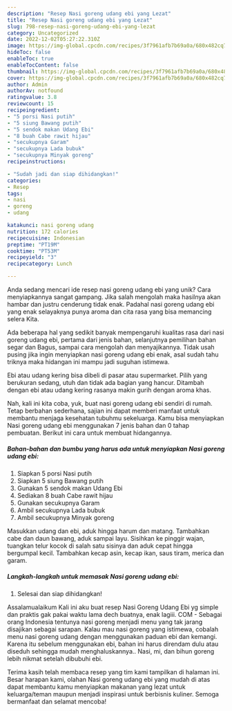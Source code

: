```yaml
---
description: "Resep Nasi goreng udang ebi yang Lezat"
title: "Resep Nasi goreng udang ebi yang Lezat"
slug: 798-resep-nasi-goreng-udang-ebi-yang-lezat
category: Uncategorized
date: 2022-12-02T05:27:22.310Z
image: https://img-global.cpcdn.com/recipes/3f7961afb7b69a0a/680x482cq70/nasi-goreng-udang-ebi-foto-resep-utama.jpg
hideToc: false
enableToc: true
enableTocContent: false
thumbnail: https://img-global.cpcdn.com/recipes/3f7961afb7b69a0a/680x482cq70/nasi-goreng-udang-ebi-foto-resep-utama.jpg
cover: https://img-global.cpcdn.com/recipes/3f7961afb7b69a0a/680x482cq70/nasi-goreng-udang-ebi-foto-resep-utama.jpg
author: Admin
authorAv: notfound
ratingvalue: 3.8
reviewcount: 15
recipeingredient:
- "5 porsi Nasi putih"
- "5 siung Bawang putih"
- "5 sendok makan Udang Ebi"
- "8 buah Cabe rawit hijau"
- "secukupnya Garam"
- "secukupnya Lada bubuk"
- "secukupnya Minyak goreng"
recipeinstructions:

- "Sudah jadi dan siap dihidangkan!"
categories:
- Resep
tags:
- nasi
- goreng
- udang

katakunci: nasi goreng udang 
nutrition: 172 calories
recipecuisine: Indonesian
preptime: "PT19M"
cooktime: "PT53M"
recipeyield: "3"
recipecategory: Lunch

---
```





Anda sedang mencari ide resep nasi goreng udang ebi yang unik? Cara menyiapkannya sangat gampang. Jika salah mengolah maka hasilnya akan hambar dan justru cenderung tidak enak. Padahal nasi goreng udang ebi yang enak selayaknya punya aroma dan cita rasa yang bisa memancing selera Kita.





Ada beberapa hal yang sedikit banyak mempengaruhi kualitas rasa dari nasi goreng udang ebi, pertama dari jenis bahan, selanjutnya pemilihan bahan segar dan Bagus, sampai cara mengolah dan menyajikannya. Tidak usah pusing jika ingin menyiapkan nasi goreng udang ebi enak,      asal sudah tahu triknya maka hidangan ini mampu jadi suguhan istimewa.














Ebi atau udang kering bisa dibeli di pasar atau supermarket. Pilih yang berukuran sedang, utuh dan tidak ada bagian yang hancur. Ditambah dengan ebi atau udang kering rasanya makin gurih dengan aroma khas.






Nah, kali ini kita coba, yuk, buat nasi goreng udang ebi sendiri di rumah. Tetap berbahan sederhana, sajian ini dapat memberi manfaat untuk membantu menjaga kesehatan tubuhmu sekeluarga. Kamu bisa menyiapkan Nasi goreng udang ebi menggunakan 7 jenis bahan dan 0 tahap pembuatan. Berikut ini cara untuk membuat hidangannya.

<!--inarticleads1-->

##### Bahan-bahan dan bumbu yang harus ada untuk menyiapkan Nasi goreng udang ebi:

1. Siapkan 5 porsi Nasi putih
1. Siapkan 5 siung Bawang putih
1. Gunakan 5 sendok makan Udang Ebi
1. Sediakan 8 buah Cabe rawit hijau
1. Gunakan secukupnya Garam
1. Ambil secukupnya Lada bubuk
1. Ambil secukupnya Minyak goreng


Masukkan udang dan ebi, aduk hingga harum dan matang. Tambahkan cabe dan daun bawang, aduk sampai layu. Sisihkan ke pinggir wajan, tuangkan telur kocok di salah satu sisinya dan aduk cepat hingga bergumpal kecil. Tambahkan kecap asin, kecap ikan, saus tiram, merica dan garam. 

<!--inarticleads2-->

##### Langkah-langkah untuk memasak Nasi goreng udang ebi:


1. Selesai dan siap dihidangkan!

Assalamualaikum Kali ini aku buat resep Nasi Goreng Udang Ebi yg simple dan praktis gak pakai waktu lama dech buatnya, enak lagiii. COM - Sebagai orang Indonesia tentunya nasi goreng menjadi menu yang tak jarang disajikan sebagai sarapan. Kalau mau nasi goreng yang istimewa, cobalah menu nasi goreng udang dengan menggunakan paduan ebi dan kemangi. Karena itu sebelum menggunakan ebi, bahan ini harus direndam dulu atau diseduh sehingga mudah menghaluskannya.. Nasi, mi, dan bihun goreng lebih nikmat setelah dibubuhi ebi. 

Terima kasih telah membaca resep yang tim kami tampilkan di halaman ini. Besar harapan kami, olahan Nasi goreng udang ebi yang mudah di atas dapat membantu kamu menyiapkan makanan yang lezat untuk keluarga/teman maupun menjadi inspirasi untuk berbisnis kuliner. Semoga bermanfaat dan selamat mencoba!
